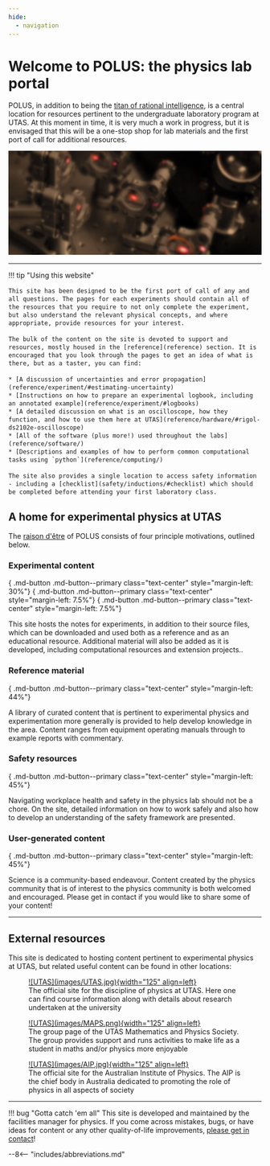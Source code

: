 ```yaml
---
hide:
  - navigation
---
```


# Welcome to POLUS: the physics lab portal

POLUS, in addition to being the [titan of rational intelligence](https://en.wikipedia.org/wiki/Coeus), is a central location for resources pertinent to the undergraduate laboratory program at UTAS. At this moment in time, it is very much a work in progress, but it is envisaged that this will be a one-stop shop for lab materials and the first port of call for additional resources.

![](images/header.jpg)

---

!!! tip "Using this website"

    This site has been designed to be the first port of call of any and all questions. The pages for each experiments should contain all of the resources that you require to not only complete the experiment, but also understand the relevant physical concepts, and where appropriate, provide resources for your interest.

    The bulk of the content on the site is devoted to support and resources, mostly housed in the [reference](reference) section. It is encouraged that you look through the pages to get an idea of what is there, but as a taster, you can find:

    * [A discussion of uncertainties and error propagation](reference/experiment/#estimating-uncertainty)
    * [Instructions on how to prepare an experimental logbook, including an annotated example](reference/experiment/#logbooks)
    * [A detailed discussion on what is an oscilloscope, how they function, and how to use them here at UTAS](reference/hardware/#rigol-ds2102e-oscilloscope)
    * [All of the software (plus more!) used throughout the labs](reference/software/)
    * [Descriptions and examples of how to perform common computational tasks using `python`](reference/computing/)

    The site also provides a single location to access safety information - including a [checklist](safety/inductions/#checklist) which should be completed before attending your first laboratory class.

## A home for experimental physics at UTAS

The [raison d'être](https://en.wikipedia.org/wiki/Raison_d%27%C3%AAtre) of POLUS consists of four principle motivations, outlined below.

### Experimental content

<!-- [<i class="fas fa-atom fa-5x"></i>](#){ .md-button .md-button--primary class="text-center" style="margin-left: 45%"} -->

[<i class="fas fa-dice-one fa-5x"></i>](partI/index.md){ .md-button .md-button--primary class="text-center" style="margin-left: 30%"}
[<i class="fas fa-dice-two fa-5x"></i>](partII/index.md){ .md-button .md-button--primary class="text-center" style="margin-left: 7.5%"}
[<i class="fas fa-dice-three fa-5x"></i>](partIII/index.md){ .md-button .md-button--primary class="text-center" style="margin-left: 7.5%"}

This site hosts the notes for experiments, in addition to their source files, which can be downloaded and used both as a reference and as an educational resource. Additional material will also be added as it is developed, including computational resources and extension projects..

### Reference material

[<i class="fas fa-book-open fa-5x"></i>](reference/index.md){ .md-button .md-button--primary class="text-center" style="margin-left: 44%"}

A library of curated content that is pertinent to experimental physics and experimentation more generally is provided to help develop knowledge in the area. Content ranges from equipment operating manuals through to example reports with commentary.

### Safety resources

[<i class="fas fa-skull-crossbones fa-5x"></i>](safety/index.md){ .md-button .md-button--primary class="text-center" style="margin-left: 45%"}

Navigating workplace health and safety in the physics lab should not be a chore. On the site, detailed information on how to work safely and also how to develop an understanding of the safety framework are presented.

### User-generated content

[<i class="fas fa-user-astronaut fa-5x"></i>](playhouse/index.md){ .md-button .md-button--primary class="text-center" style="margin-left: 45%"}

Science is a community-based endeavour. Content created by the physics community that is of interest to the physics community is both welcomed and encouraged. Please get in contact if you would like to share some of your content!



---

## External resources

This site is dedicated to hosting content pertinent to experimental physics at UTAS, but related useful content can be found in other locations:

<figure markdown>
<a href="https://www.utas.edu.au/natural-sciences/physics">![UTAS](images/UTAS.jpg){width="125" align=left}</a>
<figcaption>The official site for the discipline of physics at UTAS. Here one can find course information along with details about research undertaken at the university</figcaption>
</figure>

<figure markdown>
<a href="https://www.facebook.com/mapsutas/">![UTAS](images/MAPS.png){width="125" align=left}</a>
<figcaption>The group page of the UTAS Mathematics and Physics Society. The group provides support and runs activities to make life as a student in maths and/or physics more enjoyable</figcaption>
</figure>

<figure markdown>
<a href="https://aip.org.au/">![UTAS](images/AIP.jpg){width="125" align=left}</a>
<figcaption>The official site for the Australian Institute of Physics. The AIP is the chief body in Australia dedicated to promoting the role of physics in all aspects of society</figcaption>
</figure>

---

!!! bug "Gotta catch 'em all"
    This site is developed and maintained by the facilities manager for physics. If you come across mistakes, bugs, or have ideas for content or any other quality-of-life improvements, [please get in contact](mailto:physics.labs@utas.edu.au)!

--8<-- "includes/abbreviations.md"
